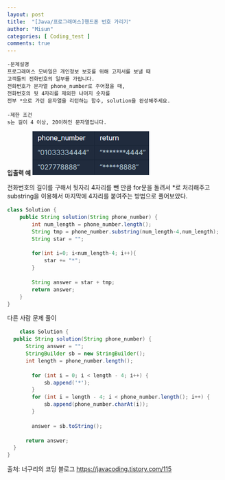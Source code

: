 ```yaml
---
layout: post
title:  "[Java/프로그래머스]핸드폰 번호 가리기"
author: "Misun"
categories: [ Coding_test ]
comments: true
---
```

```
-문제설명
프로그래머스 모바일은 개인정보 보호를 위해 고지서를 보낼 때 
고객들의 전화번호의 일부를 가립니다.
전화번호가 문자열 phone_number로 주어졌을 때, 
전화번호의 뒷 4자리를 제외한 나머지 숫자를 
전부 *으로 가린 문자열을 리턴하는 함수, solution을 완성해주세요.

-제한 조건
s는 길이 4 이상, 20이하인 문자열입니다.
```
<b>입출력 예</b>
![Image with caption](../img/Coding/10.png "output")
<br />

전화번호의 길이를 구해서 뒷자리 4자리를 뺀 만큼
for문을 돌려서 *로 처리해주고 
substring을 이용해서 마지막에 4자리를
붙여주는 방법으로 풀어보았다.
```java
class Solution {
    public String solution(String phone_number) {
        int num_length = phone_number.length();
        String tmp = phone_number.substring(num_length-4,num_length);
        String star = "";
        
        for(int i=0; i<num_length-4; i++){
            star += "*";
        }
        
        String answer = star + tmp;
        return answer;
    }
}
```

다른 사람 문제 풀이
```java
	class Solution {
  public String solution(String phone_number) {
      String answer = "";  
      StringBuilder sb = new StringBuilder();
      int length = phone_number.length();
      
		for (int i = 0; i < length - 4; i++) {
			sb.append('*');
		}
		for (int i = length - 4; i < phone_number.length(); i++) {
			sb.append(phone_number.charAt(i));
		}
      
        answer = sb.toString();
      
      return answer;
  }
}
```
출처: 너구리의 코딩 블로그 https://javacoding.tistory.com/115


